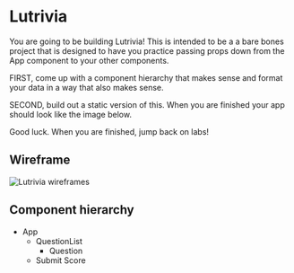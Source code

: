 # Lutrivia

You are going to be building Lutrivia! This is intended to be a a bare bones project that is designed to have you practice passing props down from the App component to your other components.

FIRST, come up with a component hierarchy that makes sense and format your data in a way that also makes sense.

SECOND, build out a static version of this. When you are finished your app should look like the image below.

Good luck. When you are finished, jump back on labs!

## Wireframe

![Lutrivia wireframes](./wireframe.png)

## Component hierarchy

- App
  - QuestionList
    - Question
  - Submit Score
